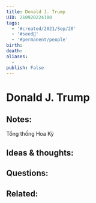```yaml
---
title: Donald J. Trump
UID: 210920224100
tags:
  - '#created/2021/Sep/20'
  - '#seed🥜'
  - '#permanent/people'
birth: 
death: 
aliases:
  - 
publish: False
---
```

# Donald J. Trump

## Notes:
Tổng thống Hoa Kỳ

## Ideas & thoughts:

## Questions:


## Related: